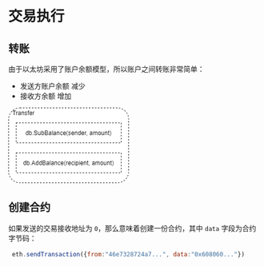 # 交易执行

## 转账

由于以太坊采用了账户余额模型，所以账户之间转账非常简单：

- 发送方账户余额 减少
- 接收方余额 增加

![主要流程图](./imgs/transfer.png)

## 创建合约

如果发送的交易接收地址为 `0`，那么意味着创建一份合约，其中 `data` 字段为合约字节码：

```js
 eth.sendTransaction({from:"46e7328724a7...", data:"0x608060..."})
```

